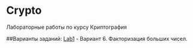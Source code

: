 # Crypto
Лабораторные работы по курсу Криптография

##Варианты заданий:
[Lab1](Lab1) - Вариант 6. Факторизация больших чисел.

